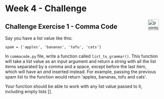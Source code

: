 # Week 4 - Challenge

<img alt="points bar" align="right" height="36" src="../../blob/status/.github/activity-icons/points-bar.svg" />

## Challenge Exercise 1 - Comma Code

Say you have a list value like this:

    spam = ['apples', 'bananas', 'tofu', 'cats']

In `commacode.py` file, write a function called `list_to_grammar()`. This function will take a list value as an input argument and return a string with all the list items separated by a comma and a space, except before the last item, which will have an _and_ inserted instead. For example, passing the previous spam list to the function would return 'apples, bananas, tofu and cats'. 

Your function should be able to work with any list value passed to it, including empty lists [].
